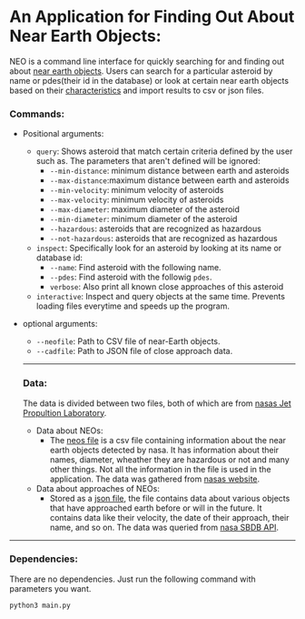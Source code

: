 # An Application for Finding Out About Near Earth Objects:

NEO is a command line interface for quickly searching for and finding out about 
[near earth objects](https://cneos.jpl.nasa.gov/about/basics.html). Users can search for a 
particular asteroid by name or pdes(their id in the database) or look at certain near earth objects 
based on their [characteristics](https://cneos.jpl.nasa.gov/glossary/PHA.html) and import results to csv or json files.


### Commands:
* Positional arguments:
    * `query`: Shows asteroid that match certain criteria defined by the user such as. The parameters that aren't defined will be ignored:
        * `--min-distance`: minimum distance between earth and asteroids
        * `--max-distance`:maximum distance between earth and asteroids
        * `--min-velocity`: minimum velocity of asteroids
        * `--max-velocity`: minimum velocity of asteroids
        * `--max-diameter`: maximum diameter of the asteroid
        * `--min-diameter`: minimum diameter of the asteroid
        * `--hazardous`: asteroids that are recognized as hazardous
        * `--not-hazardous`: asteroids that are recognized as hazardous
    * `inspect`: Specifically look for an asteroid by looking at its name or database id:
        * `--name`: Find asteroid with the following name.
        * `--pdes`: Find asteroid with the followig `pdes`.
        * `verbose`: Also print all known close approaches of this asteroid
    * `interactive`: Inspect and query objects at the same time. Prevents loading files everytime and speeds up the program.
* optional arguments:
    * `--neofile`: Path to CSV file of near-Earth objects.
    * `--cadfile`: Path to JSON file of close approach data.

    ---

    ### Data:
    The data is divided between two files, both of which are from [nasas Jet Propultion Laboratory](https://www.jpl.nasa.gov/). 
    
    * Data about NEOs:
        * The [neos file](https://github.com/ElyTgy/NEOs/blob/main/data/neos.csv) is a csv file containing information about the near earth objects detected by nasa. It has information about their names, diameter, wheather they are hazardous or not and many other things. Not all the information in the file is used in the application. The data was gathered from [nasas website](https://ssd.jpl.nasa.gov/sbdb_query.cgi).
    * Data about approaches of NEOs:
        * Stored as a [json file](https://github.com/ElyTgy/NEOs/blob/main/data/cad.json), the file contains data about various objects that have approached earth before or will in the future. It contains data like their velocity, the date of their approach, their name, and so on. The data was queried from [nasa SBDB API](https://ssd-api.jpl.nasa.gov/doc/sbdb.html).

---

### Dependencies:
There are no dependencies. Just run the following command with parameters you want.

````python3 main.py````

